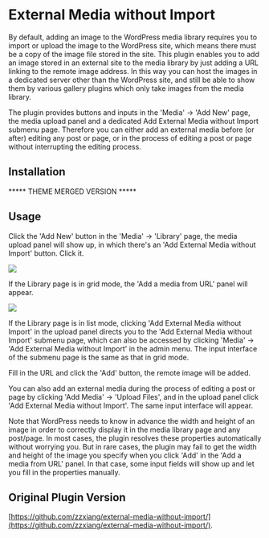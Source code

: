 External Media without Import
============================================================================
By default, adding an image to the WordPress media library requires you to import or upload the image to the WordPress site, which means there must be a copy of the image file stored in the site. This plugin enables you to add an image stored in an external site to the media library by just adding a URL linking to the remote image address. In this way you can host the images in a dedicated server other than the WordPress site, and still be able to show them by various gallery plugins which only take images from the media library.

The plugin provides buttons and inputs in the 'Media' -> 'Add New' page, the media upload panel and a dedicated Add External Media without Import submenu page. Therefore you can either add an external media before (or after) editing any post or page, or in the process of editing a post or page without interrupting the editing process.

## Installation

***** THEME MERGED VERSION *****

## Usage

Click the 'Add New' button in the 'Media' -> 'Library' page, the media upload panel will show up, in which there's an 'Add External Media without Import' button. Click it.

![](screenshots/screenshot-1.png)

If the Library page is in grid mode, the 'Add a media from URL' panel will appear.

![](screenshots/screenshot-2.png)

If the Library page is in list mode, clicking 'Add External Media without Import' in the upload panel directs you to the 'Add External Media without Import' submenu page, which can also be accessed by clicking 'Media' -> 'Add External Media without Import' in the admin menu. The input interface of the submenu page is the same as that in grid mode.

Fill in the URL and click the 'Add' button, the remote image will be added.

You can also add an external media during the process of editing a post or page by clicking 'Add Media' -> 'Upload Files', and in the upload panel click 'Add External Media without Import'. The same input interface will appear.

Note that WordPress needs to know in advance the width and height of an image in order to correctly display it in the media library page and any post/page. In most cases, the plugin resolves these properties automatically without worrying you. But in rare cases, the plugin may fail to get the width and height of the image you specify when you click 'Add' in the 'Add a media from URL' panel. In that case, some input fields will show up and let you fill in the properties manually.

## Original Plugin Version

[https://github.com/zzxiang/external-media-without-import/](https://github.com/zzxiang/external-media-without-import/).
